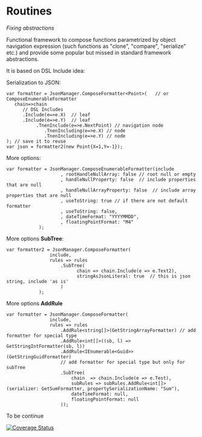 # Routines
*Fixing abstractions*

Functional framework to compose functions parametrized by object navigation expression (such functions as "clone", "compare", "serialize" etc.) and 
provide some popular but missed in standard framework abstractions.


It is based on DSL Include idea:


Serialization to JSON:

```
var formatter = JsonManager.ComposeFormatter<Point>(   // or ComposeEnumerableFormatter
   chain=>chain   
      // DSL Includes
      .Include(e=>e.X)  // leaf
      .Include(e=>e.Y)  // leaf 
           .TnenInclude(e=>e.NextPoint) // navigation node
              .TnenIncluding(e=>e.X) // node
              .TnenIncluding(e=>e.Y) // node
); // save it to reuse
var json = formatter2(new Point{X=1,Y=-1});
```

More options:

```
var formatter = JsonManager.ComposeEnumerableFormatter(include
                    , rootHandleNullArray: false // root null or empty
                    , handleNullProperty: false  // include properties that are null
                    , handleNullArrayProperty: false  // include array properties that are null
                    , useToString: true // if there are not default formatter 
                    , useToString: false,
                    , dateTimeFormat: "YYYYMMDD", 
                    , floatingPointFormat: "M4"
            );
```

More options **SubTree**:

```
var formatter2 = JsonManager.ComposeFormatter(
                include,
                rules => rules
                    .SubTree(
                          chain => chain.Include(e => e.Text2),
                          stringAsJsonLiteral: true  // this is json string, include 'as is'
                    )
            );
```


More options **AddRule** 

```
var formatter = JsonManager.ComposeFormatter(
                include,
                rules => rules
                    .AddRule<string[]>(GetStringArrayFormatter) // add formatter for special type
                    .AddRule<int[]>((sb, l) => GetStringIntFormatter(sb, l))
                    .AddRule<IEnumerable<Guid>>(GetStringGuidFormatter) 
                    // add formatter for special type but only for subTree
                    .SubTree(
                        chain  => chain.Include(e => e.Test),
                        subRules => subRules.AddRule<int[]>(serializer: GetSumFormatter, propertySerializationName: "Sum"),
                        dateTimeFormat: null, 
                        floatingPointFormat: null
                    ));
```

To be continue

[![Coverage Status](https://s3.amazonaws.com/assets.coveralls.io/badges/coveralls_78.svg)](https://coveralls.io/github/rpokrovskij/Vse?branch=)
